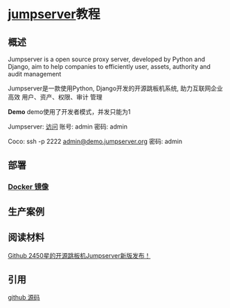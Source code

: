 # [jumpserver](http://www.jumpserver.org)教程

## 概述

Jumpserver is a open source proxy server, developed by Python and Django, aim to help companies to efficiently user,
assets, authority and audit management

Jumpserver是一款使用Python, Django开发的开源跳板机系统, 助力互联网企业高效 用户、资产、权限、审计 管理


**Demo**
demo使用了开发者模式，并发只能为1

Jumpserver: [访问](http://demo.jumpserver.org:8080) 账号: admin 密码: admin

Coco: ssh -p 2222 admin@demo.jumpserver.org 密码: admin


## 部署


### [Docker 镜像](https://github.com/jumpserver/jumpserver/wiki/Docker-镜像)


## 生产案例



## 阅读材料

[Github 2450星的开源跳板机Jumpserver新版发布！](http://www.yunweipai.com/archives/18349.html)



## 引用


[github 源码](https://github.com/jumpserver)

[]()

[]()
